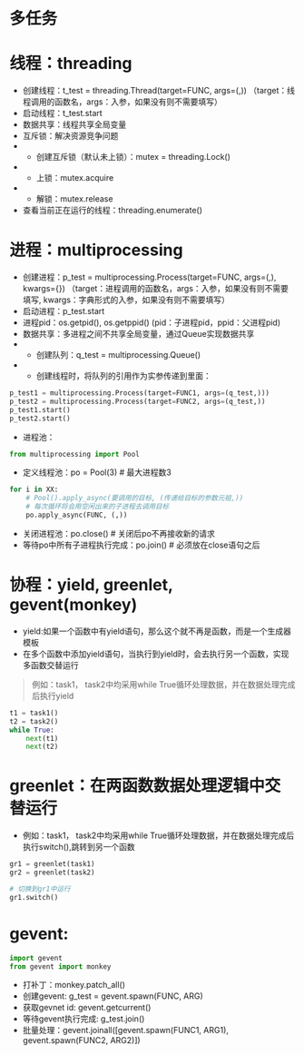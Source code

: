# 多任务

# 线程：threading
* 创建线程：t_test = threading.Thread(target=FUNC, args=(,))   （target：线程调用的函数名，args：入参，如果没有则不需要填写）
* 启动线程：t_test.start
* 数据共享：线程共享全局变量
* 互斥锁：解决资源竞争问题
* * 创建互斥锁（默认未上锁）：mutex = threading.Lock()
* * 上锁：mutex.acquire
* * 解锁：mutex.release
* 查看当前正在运行的线程：threading.enumerate()

# 进程：multiprocessing

* 创建进程：p_test = multiprocessing.Process(target=FUNC, args=(,), kwargs={})   （target：进程调用的函数名，args：入参，如果没有则不需要填写, kwargs：字典形式的入参，如果没有则不需要填写）
* 启动进程：p_test.start
* 进程pid：os.getpid(), os.getppid()   (pid：子进程pid，ppid：父进程pid)
* 数据共享：多进程之间不共享全局变量，通过Queue实现数据共享
* * 创建队列：q_test = multiprocessing.Queue()
* * 创建线程时，将队列的引用作为实参传递到里面：

```python
p_test1 = multiprocessing.Process(target=FUNC1, args=(q_test,)))
p_test2 = multiprocessing.Process(target=FUNC2, args=(q_test,))
p_test1.start()
p_test2.start()
```

* 进程池：

```python
from multiprocessing import Pool
```

* 定义线程池：po = Pool(3)  # 最大进程数3

```python
for i in XX:
    # Pool().apply_async(要调用的目标, (传递给目标的参数元祖,))
    # 每次循环将会用空闲出来的子进程去调用目标
    po.apply_async(FUNC, (,))
```

* 关闭进程池：po.close()    # 关闭后po不再接收新的请求
* 等待po中所有子进程执行完成：po.join()   # 必须放在close语句之后

# 协程：yield, greenlet, gevent(monkey)
* yield:如果一个函数中有yield语句，那么这个就不再是函数，而是一个生成器模板
* 在多个函数中添加yield语句，当执行到yield时，会去执行另一个函数，实现多函数交替运行

> 例如：task1， task2中均采用while True循环处理数据，并在数据处理完成后执行yield
```python
t1 = task1()
t2 = task2()
while True:
    next(t1)
    next(t2)
```

# greenlet：在两函数数据处理逻辑中交替运行

* 例如：task1， task2中均采用while True循环处理数据，并在数据处理完成后执行switch(),跳转到另一个函数

```python
gr1 = greenlet(task1)
gr2 = greenlet(task2)

# 切换到gr1中运行
gr1.switch()
```

# gevent:

```python
import gevent
from gevent import monkey
```

* 打补丁：monkey.patch_all()
* 创建gevent: g_test = gevent.spawn(FUNC, ARG)
* 获取gevnet id: gevent.getcurrent()
* 等待gevent执行完成: g_test.join()
* 批量处理：gevent.joinall([gevent.spawn(FUNC1, ARG1), gevent.spawn(FUNC2, ARG2)])





